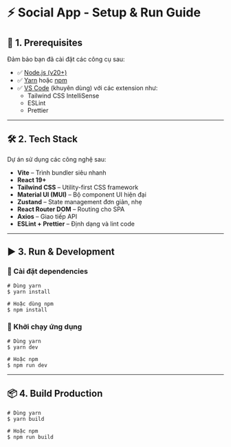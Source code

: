 # ⚡ Social App - Setup & Run Guide

## 📌 1. Prerequisites

Đảm bảo bạn đã cài đặt các công cụ sau:

- ✅ [Node.js (v20+)](https://nodejs.org/)
- ✅ [Yarn](https://classic.yarnpkg.com/lang/en/) hoặc [npm](https://www.npmjs.com/)
- ✅ [VS Code](https://code.visualstudio.com/) (khuyên dùng) với các extension như:
    - Tailwind CSS IntelliSense
    - ESLint
    - Prettier

---

## 🛠️ 2. Tech Stack

Dự án sử dụng các công nghệ sau:

- **Vite** – Trình bundler siêu nhanh
- **React 19+**
- **Tailwind CSS** – Utility-first CSS framework
- **Material UI (MUI)** – Bộ component UI hiện đại
- **Zustand** – State management đơn giản, nhẹ
- **React Router DOM** – Routing cho SPA
- **Axios** – Giao tiếp API
- **ESLint + Prettier** – Định dạng và lint code

---

## ▶️ 3. Run & Development

### 🔧 Cài đặt dependencies

```
# Dùng yarn
$ yarn install

# Hoặc dùng npm
$ npm install
```

### 🚀 Khởi chạy ứng dụng

```
# Dùng yarn
$ yarn dev

# Hoặc npm
$ npm run dev
```

---

## 📦 4. Build Production

```
# Dùng yarn
$ yarn build

# Hoặc npm
$ npm run build
```